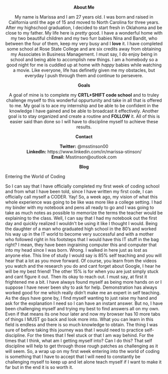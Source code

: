 
 <p align="center"> <b>About Me</b>

<p align="center">My name is Marissa and I am 27 years old. I was born and raised in California until the age of 15 and moved to North Carolina for three years. After my highschool graduation, I decided to start fresh in Oklahoma and be close to my father. My life here is <i>pretty</i> good. I have a wonderful home with my two beautiful children and my two furr babies Nina and Bandit, who between the four of them, keep my very busy and I <b>love</b> it. I have completed some school at Rose State College and are six credits away from obtaining my Associates in Business Management. I must say, I do enjoy being in school and being able to accomplish new things. I am a homebody so a good night for me is cuddled up at home with <i>happy</i> babies while watching a movie. Like everyone, life has definetly given me my obstacles, but everyday I push through them and continue to persevere.
 
  
<p align="center"> <b>Goals</b>
<p align="center">A goal of mine is to complete my <b>CRTL+SHIFT code school</b> and to truley challenge myself to this wonderful oppurtunity and take in all that is offered to me.  My goal is to ace my internship and be able to be confident in the knowledge I have gained and be able to broadcast it effectively. Another goal is to stay organized and create a routine and <b>FOLLOW</b> it. All of this is easier said than done so I will have to discipline myself to achieve these results. 


<p align="center"><b>Contact</b>
<p align="center"><b>Twitter:</b> @msstinson00    <br>
  <b>LinkedIn:</b> https://www.linkedin.com/in/marissa-stinson/    <br>
  <b>Email:</b> Msstinson@outlook.com


<p align="center"> <b>Blog</b>
 
Entering the World of Coding

So I can say that I have officially completed my first week of coding school and from what I have been told, since I have written my first code, I can officially call myself a CODER. Yay! So, a week ago, my vision of what this whole experience was going to be like was more like a college setting. I had my binder with my notebook and pens all ready to go and I was going to take as much notes as possible to memorize the terms the teacher would be explaining to the class. Well, I can say that I had my notebook out the first day and quickly realized I wouldn't be using it like I thought I would. Being the daughter of a man who graduated high school in the 80’s and worked his way up in the IT world to become very successful and with a mother who followed right in his footsteps that I would have this IT stuff in the bag right? I mean, they have been ingraining computer this and computer that into my head since I was born. Wrong. I walked in here just as lost as anyone else. This line of study I would say is 85% self teaching and you will hear that a lot as you move forward. Of course, you learn from the videos you watch and the research you do and cant forget about Google, I hear he will be my best friend! The other 15% is for when you are just simply stuck and cant figure it out. Then its okay to reach out. I must say, at first it frightened me a bit. I have always found myself as being more hands on or I suppose I have never been shy to ask for help. Demonstration has always worked good for me which really didn’t make me an expert in self teaching. As the days have gone by, I find myself wanting to just raise my hand and ask for the explanation I need so I can have an instant answer. But no, I have been challenging myself and trying my best to find answers all on my own. Even if that means its one hour later and now my browser has 10 more tabs of things I MUST go back and look more into. What you can learn in this field is endless and there is so much knowledge to obtain. The thing I was sure of before taking this journey was that I would need to practice self-discipline. For the times that I feel stuck or that I am way behind. For the times that I think, what am I getting myself into? Can I do this? That self discipline will help to get through those rough patches as challenging as it will seem. So, a wrap up on my first week entering into the world of coding is something that I have to accept that I will need to constantly be challenging myself to keep up and let alone teach myself if I want to make it far but in the end it is so worth it. 
